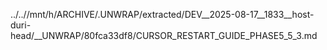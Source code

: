 ../..//mnt/h/ARCHIVE/.UNWRAP/extracted/DEV__2025-08-17__1833__host-duri-head/__UNWRAP/80fca33df8/CURSOR_RESTART_GUIDE_PHASE5_5_3.md